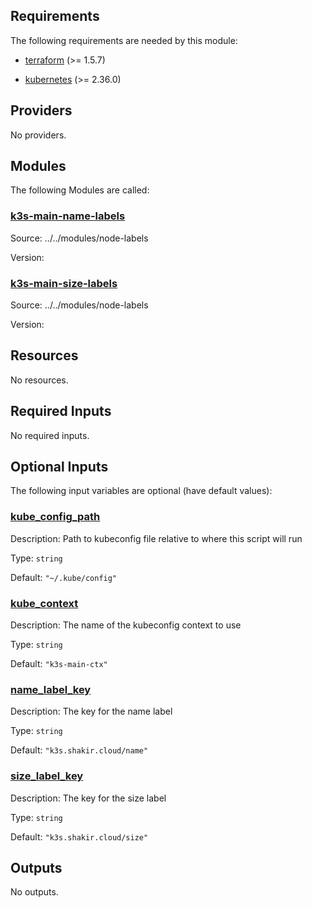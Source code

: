 <!-- BEGIN_TF_DOCS -->
## Requirements

The following requirements are needed by this module:

- <a name="requirement_terraform"></a> [terraform](#requirement\_terraform) (>= 1.5.7)

- <a name="requirement_kubernetes"></a> [kubernetes](#requirement\_kubernetes) (>= 2.36.0)

## Providers

No providers.

## Modules

The following Modules are called:

### <a name="module_k3s-main-name-labels"></a> [k3s-main-name-labels](#module\_k3s-main-name-labels)

Source: ../../modules/node-labels

Version:

### <a name="module_k3s-main-size-labels"></a> [k3s-main-size-labels](#module\_k3s-main-size-labels)

Source: ../../modules/node-labels

Version:

## Resources

No resources.

## Required Inputs

No required inputs.

## Optional Inputs

The following input variables are optional (have default values):

### <a name="input_kube_config_path"></a> [kube\_config\_path](#input\_kube\_config\_path)

Description: Path to kubeconfig file relative to where this script will run

Type: `string`

Default: `"~/.kube/config"`

### <a name="input_kube_context"></a> [kube\_context](#input\_kube\_context)

Description: The name of the kubeconfig context to use

Type: `string`

Default: `"k3s-main-ctx"`

### <a name="input_name_label_key"></a> [name\_label\_key](#input\_name\_label\_key)

Description: The key for the name label

Type: `string`

Default: `"k3s.shakir.cloud/name"`

### <a name="input_size_label_key"></a> [size\_label\_key](#input\_size\_label\_key)

Description: The key for the size label

Type: `string`

Default: `"k3s.shakir.cloud/size"`

## Outputs

No outputs.
<!-- END_TF_DOCS -->